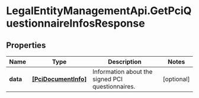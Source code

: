 # LegalEntityManagementApi.GetPciQuestionnaireInfosResponse

## Properties

Name | Type | Description | Notes
------------ | ------------- | ------------- | -------------
**data** | [**[PciDocumentInfo]**](PciDocumentInfo.md) | Information about the signed PCI questionnaires. | [optional] 


